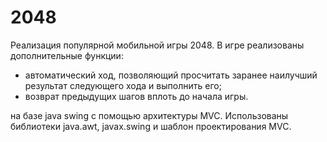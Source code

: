 # 2048
Реализация популярной мобильной игры 2048.
В игре реализованы дополнительные функции:
- автоматический ход, позволяющий просчитать заранее наилучший результат следующего хода и выполнить его;
- возврат предыдущих шагов вплоть до начала игры.

на базе java swing с помощью архитектуры MVC.
Использованы библиотеки java.awt, javax.swing и шаблон проектирования MVC.
